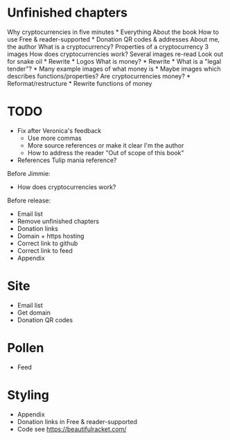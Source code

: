 # Unfinished chapters

Why cryptocurrencies in five minutes
    * Everything
About the book
  How to use
  Free & reader-supported
    * Donation QR codes & addresses
  About me, the author
What is a cryptocurrency?
  Properties of a cryptocurrency
    3 images
  How does cryptocurrencies work?
    Several images
    re-read
  Look out for snake oil
    * Rewrite
    * Logos
  What is money?
    * Rewrite
    * What is a "legal tender"?
    * Many example images of what money is
    * Maybe images which describes functions/properties?
  Are cryptocurrencies money?
    * Reformat/restructure
    * Rewrite functions of money

# TODO

* Fix after Veronica's feedback
    * Use more commas
    * More source references or make it clear I'm the author
    * How to address the reader
      "Out of scope of this book"
* References
    Tulip mania reference?

Before Jimmie:
* How does cryptocurrencies work?

Before release:
* Email list
* Remove unfinished chapters
* Donation links
* Domain + https hosting
* Correct link to github
* Correct link to feed
* Appendix

# Site

* Email list
* Get domain
* Donation QR codes

# Pollen

* Feed

# Styling

* Appendix
* Donation links in Free & reader-supported
* Code
  see https://beautifulracket.com/

